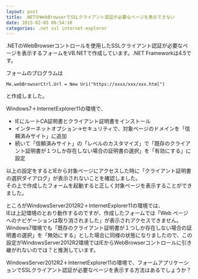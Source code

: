 ```yaml
---
layout: post
title: .NETのWebBrowserでSSLクライアント認証が必要なページを表示できない
date: 2015-02-05 06:54:10
categories: .net ssl internet-explorer
---
```

<p>.NETのWebBrowserコントロールを使用したSSLクライアント認証が必要なページを表示するフォームをVB.NETで作成しています。.NET Frameworkは4.5です。</p>

<p>フォームのプログラムは</p>

<pre><code>Me.webBrowserCtrl.Url = New Uri("https://xxxx/xxx/xxx.html")
</code></pre>

<p>と作成しました。</p>

<p>Windows7＋InternetExplorer11の環境で、</p>

<ul>
<li>IEにルートCA証明書とクライアント証明書をインストール</li>
<li>インターネットオプション→セキュリティで、対象ページのドメインを「信頼済みサイト」に追加</li>
<li>続いて「信頼済みサイト」の「レベルのカスタマイズ」で「既存のクライアント証明書が１つしか存在しない場合の証明書の選択」を「有効にする」に設定</li>
</ul>

<p>以上の設定をするとIEから対象ページにアクセスした時に「クライアント証明書の選択ダイアログ」が表示されないことを確認しました。<br>
その上で作成したフォームを起動すると正しく対象ページを表示することができました。</p>

<p>ところがWindowsServer2012R2＋InternetExplorer11の環境では、<br>
IEは上記環境のとおり動作するのですが、作成したフォームでは「Web ページへのナビゲーションは取り消されました」が表示されアクセスできません。<br>
Windows7環境でも「既存のクライアント証明書が１つしか存在しない場合の証明書の選択」を「無効にする」とした場合に同様の状態になりましたので、この設定がWindowsServer2012R2環境ではIEからWebBrowserコントロールに引き継がれないのでは？と推測しています。</p>

<p>WindowsServer2012R2＋InternetExplorer11の環境で、フォームアプリケーションでSSLクライアント認証が必要なページを表示する方法はあるでしょうか？</p>
